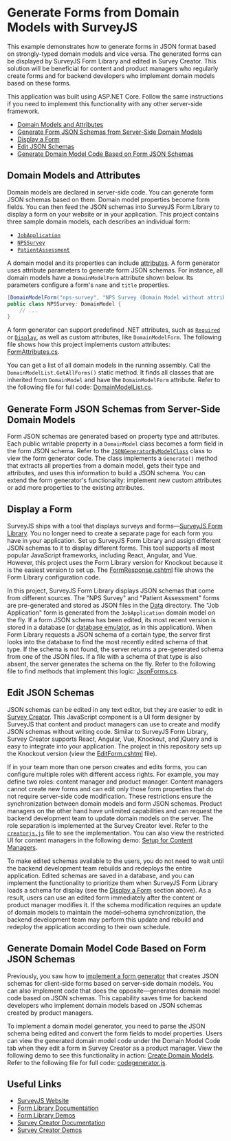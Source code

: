 # Generate Forms from Domain Models with SurveyJS

This example demonstrates how to generate forms in JSON format based on strongly-typed domain models and vice versa. The generated forms can be displayed by SurveyJS Form Library and edited in Survey Creator. This solution will be beneficial for content and product managers who regularly create forms and for backend developers who implement domain models based on these forms.

<!-- TODO: Add illustration -->

This application was built using ASP.NET Core. Follow the same instructions if you need to implement this functionality with any other server-side framework.

- [Domain Models and Attributes](#domain-models-and-attributes)
- [Generate Form JSON Schemas from Server-Side Domain Models](#generate-form-json-schemas-from-server-side-domain-models)
- [Display a Form](#display-a-form)
- [Edit JSON Schemas](#edit-json-schemas)
- [Generate Domain Model Code Based on Form JSON Schemas](#generate-domain-model-code-based-on-form-json-schemas)

## Domain Models and Attributes

Domain models are declared in server-side code. You can generate form JSON schemas based on them. Domain model properties become form fields. You can then feed the JSON schemas into SurveyJS Form Library to display a form on your website or in your application. This project contains three sample domain models, each describes an individual form:

- [`JobApplication`](/DomainModels/JobApplication.cs)
- [`NPSSurvey`](/DomainModels/NPSSurvey.cs)
- [`PatientAssessment`](/DomainModels/PatientAssessment.cs)

A domain model and its properties can include [attributes](https://learn.microsoft.com/en-us/dotnet/csharp/programming-guide/concepts/attributes/). A form generator uses attribute parameters to generate form JSON schemas. For instance, all domain models have a `DomainModelForm` attribute shown below. Its parameters configure a form's `name` and `title` properties.

```csharp
[DomainModelForm("nps-survey", "NPS Survey (Domain Model without attributes)")]
public class NPSSurvey: DomainModel {
    // ...
}
```

A form generator can support predefined .NET attributes, such as [`Required`](https://learn.microsoft.com/en-us/dotnet/api/system.componentmodel.dataannotations.requiredattribute) or [`Display`](https://learn.microsoft.com/en-us/dotnet/api/system.componentmodel.dataannotations.displayattribute), as well as custom attributes, like `DomainModelForm`. The following file shows how this project implements custom attributes: [FormAttributes.cs](/Code/FormAttributes.cs).

You can get a list of all domain models in the running assembly. Call the `DomainModelList.GetAllForms()` static method. It finds all classes that are inherited from `DomainModel` and have the `DomainModelForm` attribute. Refer to the following file for full code: [DomainModelList.cs](/DomainModels/DomainModelList.cs).

## Generate Form JSON Schemas from Server-Side Domain Models

Form JSON schemas are generated based on property type and attributes. Each public writable property in a `DomainModel` class becomes a form field in the form JSON schema. Refer to the [`JSONGeneratorByModelClass`](/DomainModelsViews/JsonFormGenerator.cs#L13) class to view the form generator code. The class implements a `Generate()` method that extracts all properties from a domain model, gets their type and attributes, and uses this information to build a JSON schema. You can extend the form generator's functionality: implement new custom attributes or add more properties to the existing attributes.

## Display a Form

SurveyJS ships with a tool that displays surveys and forms&mdash;[SurveyJS Form Library](https://surveyjs.io/form-library). You no longer need to create a separate page for each form you have in your application. Set up SurveyJS Form Library and assign different JSON schemas to it to display different forms. This tool supports all most popular JavaScript frameworks, including React, Angular, and Vue. However, this project uses the Form Library version for Knockout because it is the easiest version to set up. The [FormResponse.cshtml](/Views/Home/FormResponse.cshtml) file shows the Form Library configuration code.

In this project, SurveyJS Form Library displays JSON schemas that come from different sources. The "NPS Survey" and "Patient Assessment" forms are pre-generated and stored as JSON files in the [Data](/Data/) directory. The "Job Application" form is generated from the `JobApplication` domain model on the fly. If a form JSON schema has been edited, its most recent version is stored in a database (or [database emulator](/DomainModels/DataStorage.cs), as in this application). When Form Library requests a JSON schema of a certain type, the server first looks into the database to find the most recently edited schema of that type. If the schema is not found, the server returns a pre-generated schema from one of the JSON files. If a file with a schema of that type is also absent, the server generates the schema on the fly. Refer to the following file to find methods that implement this logic: [JsonForms.cs](/DomainModelsViews/JsonForms.cs).

<!-- TODO: Add illustration -->

## Edit JSON Schemas

JSON schemas can be edited in any text editor, but they are easier to edit in [Survey Creator](https://surveyjs.io/survey-creator). This JavaScript component is a UI form designer by SurveyJS that content and product managers can use to create and modify JSON schemas without writing code. Similar to SurveyJS Form Library, Survey Creator supports React, Angular, Vue, Knockout, and jQuery and is easy to integrate into your application. The project in this repository sets up the Knockout version (view the [EditForm.cshtml](/Views/Home/EditForm.cshtml) file).

If in your team more than one person creates and edits forms, you can configure multiple roles with different access rights. For example, you may define two roles: content manager and product manager. Content managers cannot create new forms and can edit only those form properties that do not require server-side code modification. These restrictions ensure the synchronization between domain models and form JSON schemas. Product managers on the other hand have unlimited capabilities and can request the backend development team to update domain models on the server. The role separation is implemented at the Survey Creator level. Refer to the [`creatorjs.js`](/wwwroot/js/creatorjs.js) file to see the implementation. You can also view the restricted UI for content managers in the following demo: [Setup for Content Managers](https://surveyjs.io/survey-creator/examples/setup-for-content-manager/).

To make edited schemas available to the users, you do not need to wait until the backend development team rebuilds and redeploys the entire application. Edited schemas are saved in a database, and you can implement the functionality to prioritize them when SurveyJS Form Library loads a schema for display (see the [Display a Form](#display-a-form) section above). As a result, users can use an edited form immediately after the content or product manager modifies it. If the schema modification requires an update of domain models to maintain the model&ndash;schema synchronization, the backend development team may perform this update and rebuild and redeploy the application according to their own schedule.

## Generate Domain Model Code Based on Form JSON Schemas

Previously, you saw how to [implement a form generator](#generate-form-json-schemas-from-server-side-domain-models) that creates JSON schemas for client-side forms based on server-side domain models. You can also implement code that does the opposite&mdash;generates domain model code based on JSON schemas. This capability saves time for backend developers who implement domain models based on JSON schemas created by product managers.

To implement a domain model generator, you need to parse the JSON schema being edited and convert the form fields to model properties. Users can view the generated domain model code under the Domain Model Code tab when they edit a form in Survey Creator as a product manager. View the following demo to see this functionality in action: [Create Domain Models](https://surveyjs.io/survey-creator/examples/create-domain-models/). Refer to the following file for full code: [codegenerator.js](/wwwroot/js/codegenerator.js).

## Useful Links

- [SurveyJS Website](https://surveyjs.io/)
- [Form Library Documentation](https://surveyjs.io/form-library/documentation/overview)
- [Form Library Demos](https://surveyjs.io/form-library/examples/nps-question/)
- [Survey Creator Documentation](https://surveyjs.io/survey-creator/documentation/overview)
- [Survey Creator Demos](https://surveyjs.io/survey-creator/examples/free-nps-survey-template/)
